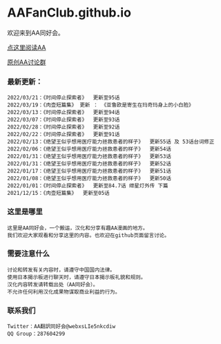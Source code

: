 # AAFanClub.github.io

欢迎来到AA同好会。

[点这里阅读AA](/src/index.md)

[原创AA讨论群](/src/group.md)

### 最新更新：

```
2022/03/21：《时间停止探索者》  更新至95话
2022/03/19：《肉壶短篇集》 更新 ： 《亚鲁欧是寄生在玛奇玛身上的小白脸》
2022/03/13：《时间停止探索者》  更新至94话
2022/03/07：《时间停止探索者》  更新至93话
2022/02/28：《时间停止探索者》  更新至92话
2022/02/22：《时间停止探索者》  更新至91话
2022/02/13：《绝望王似乎想用医疗能力拯救患者的样子》  更新55话 及 53话台词修正
2022/02/06：《绝望王似乎想用医疗能力拯救患者的样子》  更新54话
2022/01/31：《绝望王似乎想用医疗能力拯救患者的样子》  更新53话
2022/01/31：《绝望王似乎想用医疗能力拯救患者的样子》  更新52话
2022/01/17：《绝望王似乎想用医疗能力拯救患者的样子》  更新51话
2022/01/08：《绝望王似乎想用医疗能力拯救患者的样子》  更新50话
2022/01/01：《时间停止探索者》  更新至84.7话 绁星灯外传 下篇
2021/12/15：《肉壶短篇集》  更新至05话
```

### 这里是哪里
```
这里是AA同好会，一个搬运，汉化和分享有趣AA漫画的地方。
我们欢迎大家观看和分享这里的内容。也欢迎在github页面留言讨论。

```
### 需要注意什么
```
讨论和转发有关内容时，请遵守中国国内法律。
使用日本揭示板进行聊天时，请遵守日本揭示板礼貌和规则。
汉化内容转发请转载出处（AA同好会）。
不允许任何利用汉化成果物谋取商业利益的行为。

```
### 联系我们
```
Twitter：AA翻訳同好会@webxsLIe5nkcdiw
QQ Group：287604299
```